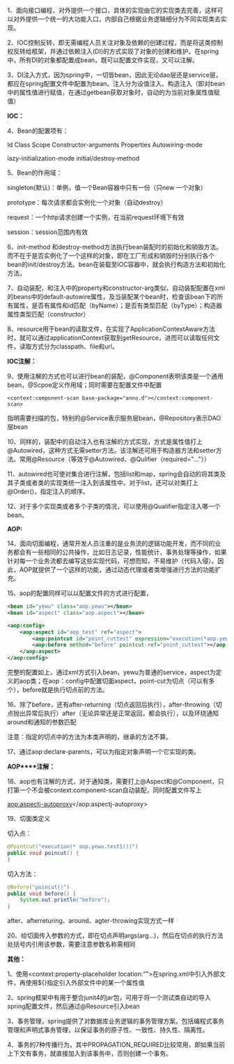 1、面向接口编程，对外提供一个接口，具体的实现由它的实现类去完善，这样可以对外提供一个统一的大功能入口，内部自己根据业务逻辑细分为不同实现类去实现。

2、IOC控制反转，即无需编程人员关注对象及依赖的创建过程，而是将这类控制权反转给框架，并通过依赖注入(DI)的方式实现了对象的创建和维护。在spring中，所有DI的对象都配置成bean，既可以配置文件实现，又可以注解。

3、DI注入方式，因为spring中，一切皆bean，因此无论dao层还是service层，都应在spring配置文件中配置为bean。注入分为设值注入、构造注入（即对bean中的属性值进行赋值，在通过getbean获取对象时，自动的为当前对象属性值赋值）

**IOC：**

4、Bean的配置项有：

  Id Class Scope Constructor-arguments Properties Autowiring-mode 

lazy-initialization-mode initial/destroy-method

5、Bean的作用域：

  singleton(默认)：单例，值一个Bean容器中只有一份（只new 一个对象）

  prototype：每次请求都会实例化一个对象（自动destroy）

  request：一个http请求创建一个实例，在当前request环境下有效

  session：session范围内有效

6、init-method 和destroy-method方法执行bean装配时的初始化和销毁方法。而不在于是否实例化了一个这样的对象，即在工厂形成和销毁时分别执行各个bean的init/destroy方法。bean在装载至IOC容器中，就会执行构造方法和初始化方法。

7、自动装配，和注入中的property和constructor-arg类似，自动装配配置在xml的beans中的default-autowire属性，及当装配某个bean时，检查该bean下的所有属性，是否有属性和id匹配（byName）；是否有类型匹配（byType）；构造器属性类型匹配（constructor）

8、resource用于bean的读取文件，在实现了ApplicationContextAware方法时，就可以通过applicationContext获取到getResource，进而可以读取任何文件，读取方式分为classpath、file和url。

**IOC注解：**

9、使用注解的方式也可以进行bean的装配，@Component表明该类是一个通用bean，@Scpoe定义作用域；同时需要在配置文件中配置

`<context:component-scan base-package="anno.d"></context:component-scan>`

指明需要扫描的包，特别的@Service表示服务层bean，@Repository表示DAO层bean

10、同样的，装配中的自动注入也有注解的方式实现，方式是属性值打上@Autowired，这种方式无需setter方法。该注解还可用于构造器方法和setter方法。常用@Resource（等效于@Autowired、@Qulifier（required="..."））

11、autowired也可使对集合进行注解，包括list和map，spring会自动的将其类及其子类或者类的实现类统一注入到该属性中。对于list，还可以对类打上@Order()，指定注入的顺序。

12、对于多个实现类或者多个子类的情况，可以使用@Qualifier指定注入哪一个bean。

**AOP:**

14、面向切面编程，通常开发人员注重的是业务流的逻辑功能开发，而不同的业务都会有一些相同的公共操作，比如日志记录，性能统计，事务处理等操作，如果针对每一个业务流都去编写这些实现代码，可想而知，不易维护（代码入侵）。因此，AOP就提供了一个这样的功能，通过动态代理或者类增强进行方法的功能扩充。

15、aop的配置同样可以以配置文件的方式进行配置，

```xml
<bean id="yewu" class="aop.yewu"></bean>
<bean id="aspect" class="aop.aspect"></bean>

<aop:config>
    <aop:aspect id="aop_test" ref="aspect">
        <aop:pointcut id="point_cuttest" expression="execution(*aop.yewu.*())"></aop:pointcut>
        <aop:before method="before" pointcut-ref="point_cuttest"></aop:before>
    </aop:aspect>
</aop:config>
```

完整的配置如上，通过xml方式引入bean，yewu为普通的service，aspect为定义的aop类；在aop：config中配置切面aspect，point-cut为切点（可以有多个），before就是执行切点前的方法。

16、除了before，还有after-returning（切点返回后执行），after-throwing（切点抛出异常后执行）after（无论异常还是正常返回，都会执行），以及环绕通知around和通知的参数匹配

注意：指定的切点中的方法为本类声明的，继承的方法不算。

17、通过aop:declare-parents，可以为指定对象声明一个它实现的类。

**AOP****注解：**

18、aop也有注解的方式，对于通知类，需要打上@Aspect和@Component，只打第一个不会被context:component-scan自动装配，同时配置文件写上

<aop:aspectj-autoproxy></aop:aspectj-autoproxy>

19、切面类定义

切入点：

```java
@Pointcut("execution(* aop.yewu.test1())")
public void poincut() {
}
```

切入方法：

```java
@Before("poincut()")
public void before() {
    System.out.println("before");
}
```

after、afterreturing、around、agter-throwing实现方式一样

20、给切面传入参数的方式，即在切点声明args(arg...)，然后在切点的执行方法处括号内引用该参数，需要注意参数名称需相同

**其他：**

1、使用<context:property-placeholder location:"">在spring.xml中引入外部文件，再使用${}指定引入外部文件中的某一个属性值

2、spring框架中有用于整合junit4的jar包，可用于将一个测试类自动的导入spring配置文件，然后通过@Resource引入bean

3、事务管理，spring提供了对数据库业务逻辑的事务管理方案。包括编程式事务管理和声明式事务管理，以保证事务的原子性、一致性、持久性、隔离性。

4、事务的7种传播行为，其中PROPAGATION_REQUIRED比较常用，即如果当前上下文有事务，就直接加入到该事务中，否则创建一个事务。